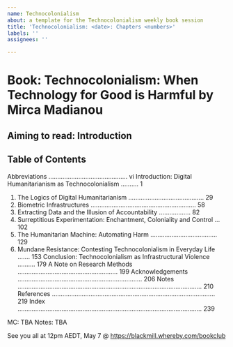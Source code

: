 ```yaml
---
name: Technocolonialism
about: a template for the Technocolonialism weekly book session
title: 'Technocolonialism: <date>: Chapters <numbers>'
labels: ''
assignees: ''

---
```

# Book: Technocolonialism: When Technology for Good is Harmful by Mirca Madianou

## Aiming to read: Introduction

## Table of Contents
Abbreviations ............................................. vi
Introduction: Digital Humanitarianism as Technocolonialism .......... 1
1. The Logics of Digital Humanitarianism ........................................... 29
2. Biometric Infrastructures ............................................................ 58
3. Extracting Data and the Illusion of Accountability .................. 82
4. Surreptitious Experimentation: Enchantment, Coloniality and Control ... 102
5. The Humanitarian Machine: Automating Harm ...................................... 129
6. Mundane Resistance: Contesting Technocolonialism in Everyday Life ....... 153
Conclusion: Technocolonialism as Infrastructural Violence .......... 179
A Note on Research Methods ......................................................... 199
Acknowledgements ....................................................................... 206
Notes ......................................................................................................... 210
References ............................................................................................. 219
Index ......................................................................................................... 239

MC: TBA
Notes: TBA

See you all at 12pm AEDT, May 7 @ https://blackmill.whereby.com/bookclub
